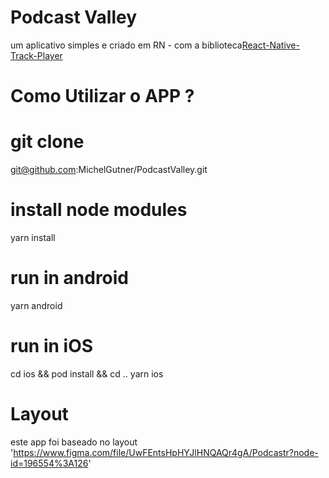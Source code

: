 
# Podcast Valley

um aplicativo simples e criado em RN - com a biblioteca[React-Native-Track-Player](https://react-native-track-player.js.org)

# Como Utilizar o APP ?

# git clone 
git@github.com:MichelGutner/PodcastValley.git

# install node modules
yarn install

# run in android
yarn android

# run in iOS
cd ios && pod install && cd ..
yarn ios

# Layout
este app foi baseado no layout 'https://www.figma.com/file/UwFEntsHpHYJlHNQAQr4gA/Podcastr?node-id=196554%3A126'

